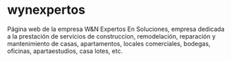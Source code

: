 # wynexpertos
Página web de la empresa W&amp;N Expertos En Soluciones, empresa dedicada a la prestación de servicios de construccion, remodelación, reparación y mantenimiento de casas, apartamentos, locales comerciales, bodegas, oficinas, apartaestudios, casa lotes, etc.

